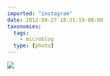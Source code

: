 ```yaml
---
imported: "instagram"
date: 2012-09-27 18:21:19-08:00
taxonomies:
  tags:
    - microblog
  type: [photo]
---
```

![](/media/images/photos/2012/09/54658ae969c3cc98925f7b178da0d0f7.jpg)

